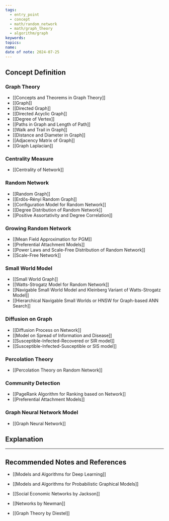 ```yaml
---
tags:
  - entry_point
  - concept
  - math/random_network
  - math/graph_theory
  - algorithm/graph
keywords: 
topics: 
name: 
date of note: 2024-07-25
---
```


## Concept Definition


### Graph Theory

- [[Concepts and Theorems in Graph Theory]]
- [[Graph]]
- [[Directed Graph]]
- [[Directed Acyclic Graph]]
- [[Degree of Vertex]]
- [[Paths in Graph and Length of Path]]
- [[Walk and Trail in Graph]]
- [[Distance and Diameter in Graph]]
- [[Adjacency Matrix of Graph]]
- [[Graph Laplacian]]

### Centrality Measure

- [[Centrality of Network]]



### Random Network

- [[Random Graph]]
- [[Erdős-Rényi Random Graph]]
- [[Configuration Model for Random Network]]
- [[Degree Distribution of Random Network]]
- [[Positive Assortativity and Degree Correlation]]


### Growing Random Network

- [[Mean Field Approximation for PGM]]
- [[Preferential Attachment Models]]
- [[Power Laws and Scale-Free Distribution of Random Network]]
- [[Scale-Free Network]]


### Small World Model

- [[Small World Graph]]
- [[Watts-Strogatz Model for Random Network]]
- [[Navigable Small World Model and Kleinberg Variant of Watts-Strogatz Model]]
- [[Hierarchical Navigable Small Worlds or HNSW for Graph-based ANN Search]]



### Diffusion on Graph

- [[Diffusion Process on Network]]
- [[Model on Spread of Information and Disease]]
- [[Susceptible-Infected-Recovered or SIR model]]
- [[Susceptible-Infected-Susceptible or SIS model]]


### Percolation Theory

- [[Percolation Theory on Random Network]]



### Community Detection

- [[PageRank Algorithm for Ranking based on Network]]
- [[Preferential Attachment Models]]


### Graph Neural Network Model

- [[Graph Neural Network]]




## Explanation





-----------
##  Recommended Notes and References


- [[Models and Algorithms for Deep Learning]]
- [[Models and Algorithms for Probabilistic Graphical Models]]


- [[Social Economic Networks by Jackson]]
- [[Networks by Newman]]
- [[Graph Theory by Diestel]]